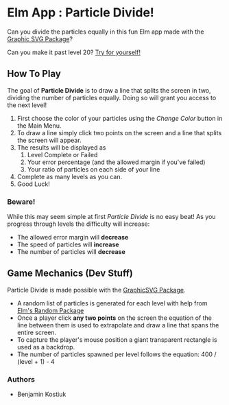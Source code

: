 # Elm App : Particle Divide!
Can you divide the particles equally in this fun Elm app made with the [Graphic SVG Package](https://package.elm-lang.org/packages/MacCASOutreach/graphicsvg/latest/GraphicSVG)?

Can you make it past level 20? [Try for yourself!](https://mac1xa3.ca/u/kostiukb/particledivide.html)

## How To Play
The goal of __Particle Divide__ is to draw a line that splits the screen in two, dividing the number of particles equally. Doing so will grant you access to the next level!

1. First choose the color of your particles using the _Change Color_ button in the Main Menu.
2. To draw a line simply click two points on the screen and a line that splits the screen will appear.
3. The results will be displayed as
    1. Level Complete or Failed
    2. Your error percentage (and the allowed margin if you've failed)
    3. Your ratio of particles on each side of your line
4. Complete as many levels as you can.
5. Good Luck!

<h3>Beware!</h3>

While this may seem simple at first _Particle Divide_ is no easy beat! As you progress through levels the difficulty will increase:
* The allowed error margin will __decrease__
* The speed of particles will __increase__
* The number of particles will __decrease__

## Game Mechanics (Dev Stuff)
Particle Divide is made possible with the [GraphicSVG Package](https://package.elm-lang.org/packages/MacCASOutreach/graphicsvg/latest/GraphicSVG).

* A random list of particles is generated for each level with help from [Elm's Random Package](https://package.elm-lang.org/packages/elm-lang/core/latest/Random) 
* Once a player click __any two points__ on the screen the equation of the line between them is used to extrapolate and draw a line that spans the entire screen.
* To capture the player's mouse position a giant transparent rectangle is used as a backdrop.
* The number of particles spawned per level follows the equation:  400 / (level + 1) - 4

### Authors
* Benjamin Kostiuk




